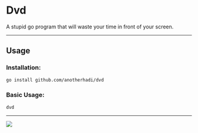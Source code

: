 <p align="center">
</p>

# Dvd

A stupid go program that will waste your time in front of your screen.

---

## Usage

### Installation:

```bash
go install github.com/anotherhadi/dvd
```

### Basic Usage:

```bash
dvd
```

---

<img src="https://img.buymeacoffee.com/button-api/?text=Buy me a cookie&emoji=🍪&slug=anotherhadi&button_colour=eed2cc&font_colour=000000&font_family=Inter&outline_colour=ffffff&coffee_colour=ff0000" />

